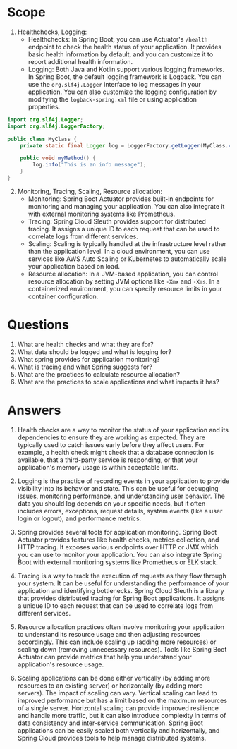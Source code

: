# Scope
1. Healthchecks, Logging:
    - Healthchecks: In Spring Boot, you can use Actuator's `/health` endpoint to check the health status of your application. It provides basic health information by default, and you can customize it to report additional health information.
    - Logging: Both Java and Kotlin support various logging frameworks. In Spring Boot, the default logging framework is Logback. You can use the `org.slf4j.Logger` interface to log messages in your application. You can also customize the logging configuration by modifying the `logback-spring.xml` file or using application properties.

```java
import org.slf4j.Logger;
import org.slf4j.LoggerFactory;

public class MyClass {
    private static final Logger log = LoggerFactory.getLogger(MyClass.class);

    public void myMethod() {
        log.info("This is an info message");
    }
}
```

2. Monitoring, Tracing, Scaling, Resource allocation:
    - Monitoring: Spring Boot Actuator provides built-in endpoints for monitoring and managing your application. You can also integrate it with external monitoring systems like Prometheus.
    - Tracing: Spring Cloud Sleuth provides support for distributed tracing. It assigns a unique ID to each request that can be used to correlate logs from different services.
    - Scaling: Scaling is typically handled at the infrastructure level rather than the application level. In a cloud environment, you can use services like AWS Auto Scaling or Kubernetes to automatically scale your application based on load.
    - Resource allocation: In a JVM-based application, you can control resource allocation by setting JVM options like `-Xmx` and `-Xms`. In a containerized environment, you can specify resource limits in your container configuration.

# Questions
1. What are health checks and what they are for?
2. What data should be logged and what is logging for?
3. What spring provides for application monitoring?
4. What is tracing and what Spring suggests for?
5. What are the practices to calculate resource allocation?
6. What are the practices to scale applications and what impacts it has?

# Answers
1. Health checks are a way to monitor the status of your application and its dependencies to ensure they are working as expected. They are typically used to catch issues early before they affect users. For example, a health check might check that a database connection is available, that a third-party service is responding, or that your application's memory usage is within acceptable limits.

2. Logging is the practice of recording events in your application to provide visibility into its behavior and state. This can be useful for debugging issues, monitoring performance, and understanding user behavior. The data you should log depends on your specific needs, but it often includes errors, exceptions, request details, system events (like a user login or logout), and performance metrics.

3. Spring provides several tools for application monitoring. Spring Boot Actuator provides features like health checks, metrics collection, and HTTP tracing. It exposes various endpoints over HTTP or JMX which you can use to monitor your application. You can also integrate Spring Boot with external monitoring systems like Prometheus or ELK stack.

4. Tracing is a way to track the execution of requests as they flow through your system. It can be useful for understanding the performance of your application and identifying bottlenecks. Spring Cloud Sleuth is a library that provides distributed tracing for Spring Boot applications. It assigns a unique ID to each request that can be used to correlate logs from different services.

5. Resource allocation practices often involve monitoring your application to understand its resource usage and then adjusting resources accordingly. This can include scaling up (adding more resources) or scaling down (removing unnecessary resources). Tools like Spring Boot Actuator can provide metrics that help you understand your application's resource usage.

6. Scaling applications can be done either vertically (by adding more resources to an existing server) or horizontally (by adding more servers). The impact of scaling can vary. Vertical scaling can lead to improved performance but has a limit based on the maximum resources of a single server. Horizontal scaling can provide improved resilience and handle more traffic, but it can also introduce complexity in terms of data consistency and inter-service communication. Spring Boot applications can be easily scaled both vertically and horizontally, and Spring Cloud provides tools to help manage distributed systems.